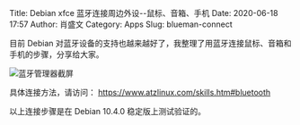 Title: Debian xfce 蓝牙连接周边外设--鼠标、音箱、手机
Date: 2020-06-18 17:57
Author: 肖盛文
Category: Apps
Slug: blueman-connect

目前 Debian 对蓝牙设备的支持也越来越好了，我整理了用蓝牙连接鼠标、音箱和手机的步骤，分享给大家。

<!-- PELICAN_END_SUMMARY -->

![蓝牙管理器截屏](https://cdn.atzlinux.com/pics/packages/b/blueman/jiemian.png)

具体连接方法，请访问：
<https://www.atzlinux.com/skills.htm#bluetooth>

以上连接步骤是在 Debian 10.4.0 稳定版上测试验证的。
